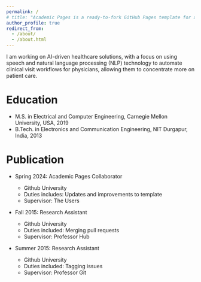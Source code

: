 ```yaml
---
permalink: /
# title: "Academic Pages is a ready-to-fork GitHub Pages template for academic personal websites"
author_profile: true
redirect_from:
  - /about/
  - /about.html
---
```


I am working on AI-driven healthcare solutions, with a focus on using speech and natural language processing (NLP) technology to automate clinical visit workflows for physicians, allowing them to concentrate more on patient care.

Education
======
* M.S. in Electrical and Computer Engineering, Carnegie Mellon University, USA, 2019
* B.Tech. in Electronics and Communication Engineering, NIT Durgapur, India, 2013

Publication
======
* Spring 2024: Academic Pages Collaborator
  * Github University
  * Duties includes: Updates and improvements to template
  * Supervisor: The Users

* Fall 2015: Research Assistant
  * Github University
  * Duties included: Merging pull requests
  * Supervisor: Professor Hub

* Summer 2015: Research Assistant
  * Github University
  * Duties included: Tagging issues
  * Supervisor: Professor Git
